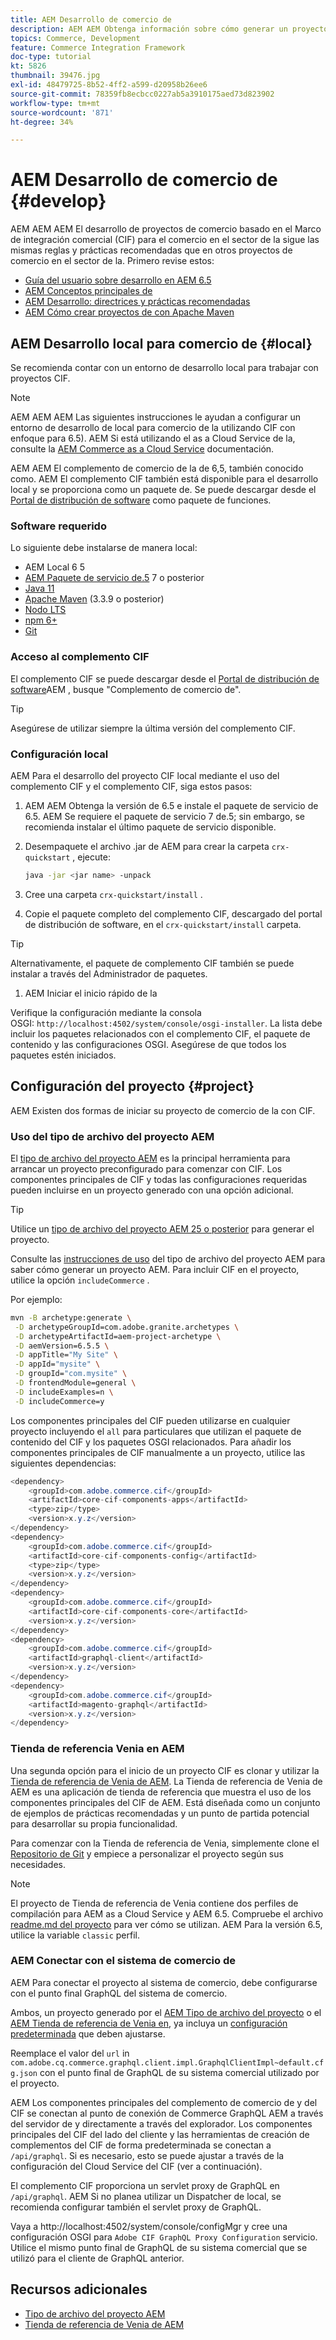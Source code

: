 ```yaml
---
title: AEM Desarrollo de comercio de
description: AEM AEM Obtenga información sobre cómo generar un proyecto de habilitado para el comercio mediante el arquetipo de proyecto de. Aprenda a crear e implementar el proyecto en un entorno de desarrollo local.
topics: Commerce, Development
feature: Commerce Integration Framework
doc-type: tutorial
kt: 5826
thumbnail: 39476.jpg
exl-id: 48479725-8b52-4ff2-a599-d20958b26ee6
source-git-commit: 78359fb8ecbcc0227ab5a3910175aed73d823902
workflow-type: tm+mt
source-wordcount: '871'
ht-degree: 34%

---
```


# AEM Desarrollo de comercio de {#develop}

AEM AEM AEM El desarrollo de proyectos de comercio basado en el Marco de integración comercial (CIF) para el comercio en el sector de la sigue las mismas reglas y prácticas recomendadas que en otros proyectos de comercio en el sector de la. Primero revise estos:

- [Guía del usuario sobre desarrollo en AEM 6.5](/help/sites-developing/home.md)
- [AEM Conceptos principales de](/help/sites-developing/the-basics.md)
- [AEM Desarrollo: directrices y prácticas recomendadas](/help/sites-developing/dev-guidelines-bestpractices.md)
- [AEM Cómo crear proyectos de con Apache Maven](/help/sites-developing/ht-projects-maven.md)

## AEM Desarrollo local para comercio de {#local}

Se recomienda contar con un entorno de desarrollo local para trabajar con proyectos CIF.

>[!NOTE]
>
>AEM AEM AEM Las siguientes instrucciones le ayudan a configurar un entorno de desarrollo de local para comercio de la utilizando CIF con enfoque para 6.5). AEM Si está utilizando el as a Cloud Service de la, consulte la [AEM Commerce as a Cloud Service](https://experienceleague.adobe.com/docs/experience-manager-cloud-service/content-and-commerce/home.html?lang=es) documentación.

AEM AEM El complemento de comercio de la de 6,5, también conocido como. AEM El complemento CIF también está disponible para el desarrollo local y se proporciona como un paquete de. Se puede descargar desde el [Portal de distribución de software](https://experience.adobe.com/#/downloads/content/software-distribution/es/aem.html) como paquete de funciones.

### Software requerido

Lo siguiente debe instalarse de manera local:

- AEM Local 6 5
- [AEM Paquete de servicio de.5](https://experience.adobe.com/#/downloads/content/software-distribution/es/aem.html) 7 o posterior
- [Java 11](https://downloads.experiencecloud.adobe.com/content/software-distribution/en/general.html)
- [Apache Maven](https://maven.apache.org/) (3.3.9 o posterior)
- [Nodo LTS](https://nodejs.org/en/)
- [npm 6+](https://www.npmjs.com/)
- [Git](https://git-scm.com/)

### Acceso al complemento CIF

El complemento CIF se puede descargar desde el [Portal de distribución de software](https://experience.adobe.com/#/downloads/content/software-distribution/es/aem.html)AEM , busque &quot;Complemento de comercio de&quot;.

>[!TIP]
>
>Asegúrese de utilizar siempre la última versión del complemento CIF.

### Configuración local

AEM Para el desarrollo del proyecto CIF local mediante el uso del complemento CIF y el complemento CIF, siga estos pasos:

1. AEM AEM Obtenga la versión de 6.5 e instale el paquete de servicio de 6.5. AEM Se requiere el paquete de servicio 7 de.5; sin embargo, se recomienda instalar el último paquete de servicio disponible.

1. Desempaquete el archivo .jar de AEM para crear la carpeta `crx-quickstart` , ejecute:

   ```bash
   java -jar <jar name> -unpack
   ```

1. Cree una carpeta `crx-quickstart/install` .

1. Copie el paquete completo del complemento CIF, descargado del portal de distribución de software, en el `crx-quickstart/install` carpeta.

>[!TIP]
>
>Alternativamente, el paquete de complemento CIF también se puede instalar a través del Administrador de paquetes.

1. AEM Iniciar el inicio rápido de la

Verifique la configuración mediante la consola OSGI: `http://localhost:4502/system/console/osgi-installer`. La lista debe incluir los paquetes relacionados con el complemento CIF, el paquete de contenido y las configuraciones OSGI. Asegúrese de que todos los paquetes estén iniciados.

## Configuración del proyecto {#project}

AEM Existen dos formas de iniciar su proyecto de comercio de la con CIF.

### Uso del tipo de archivo del proyecto AEM

El [tipo de archivo del proyecto AEM](https://github.com/adobe/aem-project-archetype) es la principal herramienta para arrancar un proyecto preconfigurado para comenzar con CIF. Los componentes principales de CIF y todas las configuraciones requeridas pueden incluirse en un proyecto generado con una opción adicional.

>[!TIP]
>
>Utilice un [tipo de archivo del proyecto AEM 25 o posterior](https://github.com/adobe/aem-project-archetype/releases) para generar el proyecto.

Consulte las [instrucciones de uso](https://github.com/adobe/aem-project-archetype#usage) del tipo de archivo del proyecto AEM para saber cómo generar un proyecto AEM. Para incluir CIF en el proyecto, utilice la opción `includeCommerce` .

Por ejemplo:

```bash
mvn -B archetype:generate \
 -D archetypeGroupId=com.adobe.granite.archetypes \
 -D archetypeArtifactId=aem-project-archetype \
 -D aemVersion=6.5.5 \
 -D appTitle="My Site" \
 -D appId="mysite" \
 -D groupId="com.mysite" \
 -D frontendModule=general \
 -D includeExamples=n \
 -D includeCommerce=y
```

Los componentes principales del CIF pueden utilizarse en cualquier proyecto incluyendo el `all` para particulares que utilizan el paquete de contenido del CIF y los paquetes OSGI relacionados. Para añadir los componentes principales de CIF manualmente a un proyecto, utilice las siguientes dependencias:

```java
<dependency>
    <groupId>com.adobe.commerce.cif</groupId>
    <artifactId>core-cif-components-apps</artifactId>
    <type>zip</type>
    <version>x.y.z</version>
</dependency>
<dependency>
    <groupId>com.adobe.commerce.cif</groupId>
    <artifactId>core-cif-components-config</artifactId>
    <type>zip</type>
    <version>x.y.z</version>
</dependency>
<dependency>
    <groupId>com.adobe.commerce.cif</groupId>
    <artifactId>core-cif-components-core</artifactId>
    <version>x.y.z</version>
</dependency>
<dependency>
    <groupId>com.adobe.commerce.cif</groupId>
    <artifactId>graphql-client</artifactId>
    <version>x.y.z</version>
</dependency>
<dependency>
    <groupId>com.adobe.commerce.cif</groupId>
    <artifactId>magento-graphql</artifactId>
    <version>x.y.z</version>
</dependency>
```

### Tienda de referencia Venia en AEM

Una segunda opción para el inicio de un proyecto CIF es clonar y utilizar la [Tienda de referencia de Venia de AEM](https://github.com/adobe/aem-cif-guides-venia). La Tienda de referencia de Venia de AEM es una aplicación de tienda de referencia que muestra el uso de los componentes principales del CIF de AEM. Está diseñada como un conjunto de ejemplos de prácticas recomendadas y un punto de partida potencial para desarrollar su propia funcionalidad.

Para comenzar con la Tienda de referencia de Venia, simplemente clone el [Repositorio de Git](https://github.com/adobe/aem-cif-guides-venia) y empiece a personalizar el proyecto según sus necesidades.

>[!NOTE]
>
>El proyecto de Tienda de referencia de Venia contiene dos perfiles de compilación para AEM as a Cloud Service y AEM 6.5. Compruebe el archivo [readme.md del proyecto](https://github.com/adobe/aem-cif-guides-venia/blob/main/README.md) para ver cómo se utilizan. AEM Para la versión 6.5, utilice la variable `classic` perfil.

### AEM Conectar con el sistema de comercio de

AEM Para conectar el proyecto al sistema de comercio, debe configurarse con el punto final GraphQL del sistema de comercio.

Ambos, un proyecto generado por el [AEM Tipo de archivo del proyecto](https://github.com/adobe/aem-project-archetype) o el [AEM Tienda de referencia de Venia en](https://github.com/adobe/aem-cif-guides-venia), ya incluya un [configuración predeterminada](https://github.com/adobe/aem-cif-guides-venia/blob/main/ui.config/src/main/content/jcr_root/apps/venia/osgiconfig/config/com.adobe.cq.commerce.graphql.client.impl.GraphqlClientImpl~default.cfg.json) que deben ajustarse.

Reemplace el valor del `url` in `com.adobe.cq.commerce.graphql.client.impl.GraphqlClientImpl~default.cfg.json` con el punto final de GraphQL de su sistema comercial utilizado por el proyecto.

AEM Los componentes principales del complemento de comercio de y del CIF se conectan al punto de conexión de Commerce GraphQL AEM a través del servidor de y directamente a través del explorador. Los componentes principales del CIF del lado del cliente y las herramientas de creación de complementos del CIF de forma predeterminada se conectan a `/api/graphql`. Si es necesario, esto se puede ajustar a través de la configuración del Cloud Service del CIF (ver a continuación).

El complemento CIF proporciona un servlet proxy de GraphQL en `/api/graphql`. AEM Si no planea utilizar un Dispatcher de local, se recomienda configurar también el servlet proxy de GraphQL.

Vaya a http://localhost:4502/system/console/configMgr y cree una configuración OSGI para `Adobe CIF GraphQL Proxy Configuration` servicio. Utilice el mismo punto final de GraphQL de su sistema comercial que se utilizó para el cliente de GraphQL anterior.

## Recursos adicionales

- [Tipo de archivo del proyecto AEM](https://github.com/adobe/aem-project-archetype)
- [Tienda de referencia de Venia de AEM](https://github.com/adobe/aem-cif-guides-venia)
